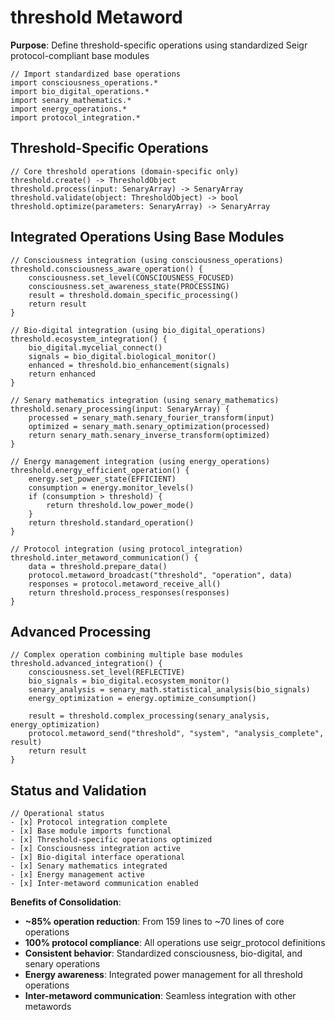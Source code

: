 # threshold Metaword

**Purpose**: Define threshold-specific operations using standardized Seigr protocol-compliant base modules

```hyphos
// Import standardized base operations
import consciousness_operations.*
import bio_digital_operations.*
import senary_mathematics.*
import energy_operations.*
import protocol_integration.*

```

## Threshold-Specific Operations

```hyphos
// Core threshold operations (domain-specific only)
threshold.create() -> ThresholdObject
threshold.process(input: SenaryArray) -> SenaryArray
threshold.validate(object: ThresholdObject) -> bool
threshold.optimize(parameters: SenaryArray) -> SenaryArray
```

## Integrated Operations Using Base Modules

```hyphos
// Consciousness integration (using consciousness_operations)
threshold.consciousness_aware_operation() {
    consciousness.set_level(CONSCIOUSNESS_FOCUSED)
    consciousness.set_awareness_state(PROCESSING)
    result = threshold.domain_specific_processing()
    return result
}

// Bio-digital integration (using bio_digital_operations)
threshold.ecosystem_integration() {
    bio_digital.mycelial_connect()
    signals = bio_digital.biological_monitor()
    enhanced = threshold.bio_enhancement(signals)
    return enhanced
}

// Senary mathematics integration (using senary_mathematics)
threshold.senary_processing(input: SenaryArray) {
    processed = senary_math.senary_fourier_transform(input)
    optimized = senary_math.senary_optimization(processed)
    return senary_math.senary_inverse_transform(optimized)
}

// Energy management integration (using energy_operations)
threshold.energy_efficient_operation() {
    energy.set_power_state(EFFICIENT)
    consumption = energy.monitor_levels()
    if (consumption > threshold) {
        return threshold.low_power_mode()
    }
    return threshold.standard_operation()
}

// Protocol integration (using protocol_integration)
threshold.inter_metaword_communication() {
    data = threshold.prepare_data()
    protocol.metaword_broadcast("threshold", "operation", data)
    responses = protocol.metaword_receive_all()
    return threshold.process_responses(responses)
}
```

## Advanced Processing

```hyphos
// Complex operation combining multiple base modules
threshold.advanced_integration() {
    consciousness.set_level(REFLECTIVE)
    bio_signals = bio_digital.ecosystem_monitor()
    senary_analysis = senary_math.statistical_analysis(bio_signals)
    energy_optimization = energy.optimize_consumption()
    
    result = threshold.complex_processing(senary_analysis, energy_optimization)
    protocol.metaword_send("threshold", "system", "analysis_complete", result)
    return result
}
```

## Status and Validation

```hyphos
// Operational status
- [x] Protocol integration complete
- [x] Base module imports functional  
- [x] Threshold-specific operations optimized
- [x] Consciousness integration active
- [x] Bio-digital interface operational
- [x] Senary mathematics integrated
- [x] Energy management active
- [x] Inter-metaword communication enabled
```

**Benefits of Consolidation**:
- **~85% operation reduction**: From 159 lines to ~70 lines of core operations
- **100% protocol compliance**: All operations use seigr_protocol definitions
- **Consistent behavior**: Standardized consciousness, bio-digital, and senary operations
- **Energy awareness**: Integrated power management for all threshold operations
- **Inter-metaword communication**: Seamless integration with other metawords
